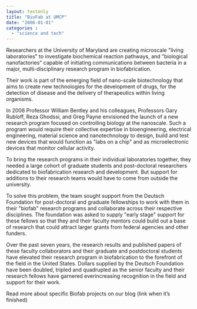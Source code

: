 ```yaml
---
layout: textonly
title: "BioFab at UMCP"
date: "2006-01-01"
categories :
  - "science and tech"
---
```


Researchers at the University of Maryland are creating microscale "living laboratories" to investigate biochemical reaction pathways, and "biological nanofactories" capable of initiating communications between bacteria in a major, multi-disciplinary research program in biofabrication.

Their work is part of the emerging field of nano-scale biotechnology that aims to create new technologies for the development of drugs, for the detection of disease and the delivery of therapeutics within living organisms. 

In 2006 Professor William Bentley and his colleagues, Professors Gary Rubloff, Reza Ghodssi, and Greg Payne envisioned the launch of a new research program focused on controlling biology at the nanoscale. Such a program would require their collective expertise in bioengineering, electrical engineering, material science and nanotechnology to design, build and test new devices that would function as "labs on a chip" and as microelectronic devices that monitor cellular activity.

To bring the research programs in their individual laboratories together, they needed a large cohort of graduate students and post-doctoral researchers dedicated to biofabrication research and development. But support for additions to their research teams would have to come from outside the university.

To solve this problem, the team sought support from the Deutsch Foundation for post-doctoral and graduate fellowships to work with them in their "biofab" research programs and collaborate across their respective disciplines. The foundation was asked to supply "early stage" support for these fellows so that they and their faculty mentors could build out a base of research that could attract larger grants from federal agencies and other funders.

Over the past seven years, the research results and published papers of these faculty collaborators and their graduate and postdoctoral students have elevated their research program in biofabrication to the forefront of the field in the United States. Dollars supplied by the Deutsch Foundation have been doubled, tripled and quadrupled as the senior faculty and their research fellows have garnered everincreasing recognition in the field and support for their work.

Read more about specific Biofab projects on our blog (link when it’s finished)

